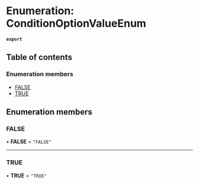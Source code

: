 # Enumeration: ConditionOptionValueEnum

**`export`**

## Table of contents

### Enumeration members

- [FALSE](ConditionOptionValueEnum.md#false)
- [TRUE](ConditionOptionValueEnum.md#true)

## Enumeration members

### FALSE

• **FALSE** = `"FALSE"`

___

### TRUE

• **TRUE** = `"TRUE"`
